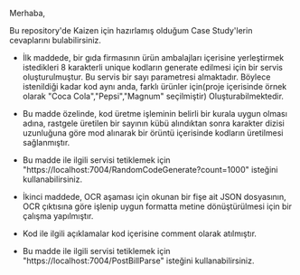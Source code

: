 Merhaba,

Bu repository'de Kaizen için hazırlamış olduğum Case Study'lerin cevaplarını bulabilirsiniz.

- İlk maddede, bir gıda firmasının ürün ambalajları içerisine yerleştirmek istedikleri 8 karakterli unique kodların generate edilmesi için bir servis oluşturulmuştur.
 Bu servis bir sayı parametresi almaktadır. Böylece istenildiği kadar kod aynı anda, farklı ürünler için(proje içerisinde örnek olarak "Coca Cola","Pepsi","Magnum" seçilmiştir) Oluşturabilmektedir.
- Bu madde özelinde, kod üretme işleminin belirli bir kurala uygun olması adına, rastgele üretilen bir sayının kübü alındıktan sonra karakter dizisi uzunluğuna göre mod alınarak bir örüntü içerisinde kodların üretilmesi sağlanmıştır.
- Bu madde ile ilgili servisi tetiklemek için "https://localhost:7004/RandomCodeGenerate?count=1000" isteğini kullanabilirsiniz.

- İkinci maddede, OCR aşaması için okunan bir fişe ait JSON dosyasının, OCR çıktısına göre işlenip uygun formatta metine dönüştürülmesi için bir çalışma yapılmıştır.
- Kod ile ilgili açıklamalar kod içerisine comment olarak atılmıştır.
- Bu madde ile ilgili servisi tetiklemek için "https://localhost:7004/PostBillParse" isteğini kullanabilirsiniz.

